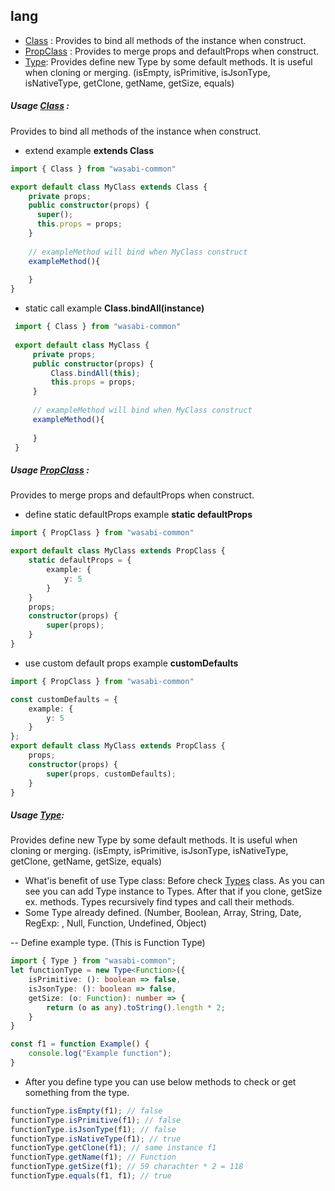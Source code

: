 ## lang

  - [Class](https://wasabi-io.github.io/wasabi-common/modules/_lang_class_.html) : 
     Provides to bind all methods of the instance when construct. 
  - [PropClass](https://wasabi-io.github.io/wasabi-common/modules/_lang_propclass_.html) : 
  Provides to merge props and defaultProps when construct.
  - [Type](https://wasabi-io.github.io/wasabi-common/modules/_lang_type_.html): 
  Provides define new Type by some default methods. It is useful when cloning or merging. (isEmpty, isPrimitive, isJsonType, isNativeType, getClone, getName, getSize, equals)

##### Usage [Class](https://wasabi-io.github.io/wasabi-common/modules/_lang_class_.html) : 
Provides to bind all methods of the instance when construct.  
    
* extend example **extends Class**

```typescript
import { Class } from "wasabi-common"

export default class MyClass extends Class {
    private props;
    public constructor(props) {
      super();
      this.props = props;
    }
    
    // exampleMethod will bind when MyClass construct
    exampleMethod(){
        
    }
}
```


* static call example **Class.bindAll(instance)**

```typescript
 import { Class } from "wasabi-common"
 
 export default class MyClass {
     private props;
     public constructor(props) {
         Class.bindAll(this);  
         this.props = props;
     }
     
     // exampleMethod will bind when MyClass construct
     exampleMethod(){
         
     }
 }
  ```
  
##### Usage [PropClass](https://wasabi-io.github.io/wasabi-common/modules/_lang_propclass_.html) : 
Provides to merge props and defaultProps when construct.

* define static defaultProps example **static defaultProps**
```typescript
import { PropClass } from "wasabi-common"

export default class MyClass extends PropClass {
    static defaultProps = {
        example: {
            y: 5
        }
    }
    props;
    constructor(props) {
        super(props);
    }
}
```

* use custom default props example **customDefaults**
```typescript
import { PropClass } from "wasabi-common"

const customDefaults = {
    example: {
        y: 5
    }
};
export default class MyClass extends PropClass {
    props;
    constructor(props) {
        super(props, customDefaults);
    }
}
```
  
  
  
##### Usage [Type](https://wasabi-io.github.io/wasabi-common/modules/_lang_type_.html): 
Provides define new Type by some default methods. 
It is useful when cloning or merging. 
(isEmpty, isPrimitive, isJsonType, isNativeType, getClone, getName, getSize, equals)

- What'is benefit of use Type class: Before check [Types](./types.md#Types) class. As you can see you can add Type instance to Types.
After that if you clone, getSize ex. methods. Types recursively find types and call their methods. 
- Some Type already defined. (Number, Boolean, Array, String, Date, RegExp: , Null, Function, Undefined, Object)

-- Define example type. (This is Function Type)
```typescript
import { Type } from "wasabi-common";
let functionType = new Type<Function>({
    isPrimitive: (): boolean => false,
    isJsonType: (): boolean => false,
    getSize: (o: Function): number => {
        return (o as any).toString().length * 2;
    }
}

const f1 = function Example() {
    console.log("Example function");
}
```

- After you define type you can use below methods to check or get something from the type.
```typescript
functionType.isEmpty(f1); // false
functionType.isPrimitive(f1); // false
functionType.isJsonType(f1); // false
functionType.isNativeType(f1); // true
functionType.getClone(f1); // same instance f1
functionType.getName(f1); // Function
functionType.getSize(f1); // 59 charachter * 2 = 118
functionType.equals(f1, f1); // true
```
